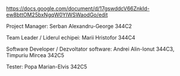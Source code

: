 https://docs.google.com/document/d/17gswddcV66ZnkId-ew8bttOM25bxNgqW0YIWSWaodGo/edit

Project Manager: Serban Alexandru-George 344C2

Team Leader / Liderul echipei: Marii Hristofor 344C4

Software Developer / Dezvoltator software: Andrei Alin-Ionut 344C3, Timpuriu Mircea 342C5

Tester: Popa Marian-Elvis 342C5

